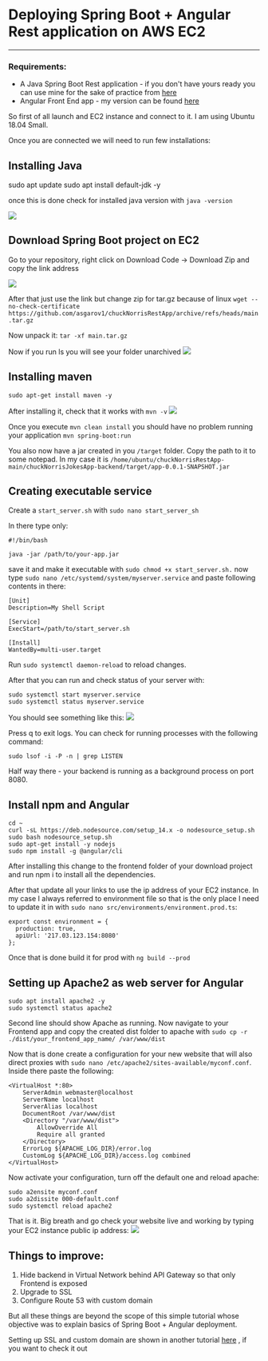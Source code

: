 # Deploying Spring Boot + Angular Rest application on AWS EC2

---

### Requirements:

- A Java Spring Boot Rest application - if you don't have yours ready you 
can use mine for the sake of practice from [here](https://github.com/asgarov1/chuckNorrisRestApp)
- Angular Front End app - my version can be found [here](https://github.com/asgarov1/chuckNorrisRestApp)

So first of all launch and EC2 instance and connect to it. 
I am using Ubuntu 18.04 Small.

Once you are connected we will need to run few installations:

## Installing Java
sudo apt update
sudo apt install default-jdk -y

once this is done check for installed java version with `java -version`  

<img src="assets/images/ec2/ec2_1.png">  

## Download Spring Boot project on EC2
Go to your repository, right click on Download Code -> Download Zip and copy the link address  

<img src="assets/images/ec2/ec2_2.png">

After that just use the link but change zip for tar.gz because of linux
`wget --no-check-certificate https://github.com/asgarov1/chuckNorrisRestApp/archive/refs/heads/main.tar.gz`

Now unpack it:
`tar -xf main.tar.gz`

Now if you run ls you will see your folder unarchived
<img src="assets/images/ec2/ec2_3.png">

## Installing maven
`sudo apt-get install maven -y`

After installing it, check that it works with `mvn -v`
<img src="assets/images/ec2/ec2_4.png">

Once you execute `mvn clean install` you should have no problem running your application `mvn spring-boot:run`

You also now have a jar created in you `/target` folder. Copy the path to 
it to some notepad. In my case it is 
`/home/ubuntu/chuckNorrisRestApp-main/chuckNorrisJokesApp-backend/target/app-0.0.1-SNAPSHOT.jar`

## Creating executable service

Create a `start_server.sh` with `sudo nano start_server_sh`

In there type only:

```
#!/bin/bash

java -jar /path/to/your-app.jar
```

save it and make it executable with `sudo chmod +x start_server.sh.`
now type `sudo nano /etc/systemd/system/myserver.service` and paste following contents in there:

```
[Unit]
Description=My Shell Script

[Service]
ExecStart=/path/to/start_server.sh

[Install]
WantedBy=multi-user.target
```

Run `sudo systemctl daemon-reload` to reload changes.

After that you can run and check status of your server with:

```
sudo systemctl start myserver.service
sudo systemctl status myserver.service
```

You should see something like this:
<img src="assets/images/ec2/ec2_5.png">

Press q to exit logs. You can check for running processes with the 
following command:

`sudo lsof -i -P -n | grep LISTEN`

Half way there - your backend is running as a background process on port 8080.

## Install npm and Angular
```
cd ~
curl -sL https://deb.nodesource.com/setup_14.x -o nodesource_setup.sh
sudo bash nodesource_setup.sh
sudo apt-get install -y nodejs
sudo npm install -g @angular/cli
```

After installing this change to the frontend folder of your download project 
and run npm i to install all the dependencies.

After that update all your links to use the ip address of your EC2 instance.
In my case I always referred to environment file so that is the only place 
I need to update it in with `sudo nano src/environments/environment.prod.ts`:

```
export const environment = {
  production: true,
  apiUrl: '217.03.123.154:8080'
};
```

Once that is done build it for prod with `ng build --prod`

## Setting up Apache2 as web server for Angular

```
sudo apt install apache2 -y
sudo systemctl status apache2
```

Second line should show Apache as running. Now navigate to your 
Frontend app and copy the created dist folder to apache with 
`sudo cp -r ./dist/your_frontend_app_name/ /var/www/dist`

Now that is done create a configuration for your new website that will 
also direct proxies with `sudo nano /etc/apache2/sites-available/myconf.conf`. 
Inside there paste the following:

```
<VirtualHost *:80>
    ServerAdmin webmaster@localhost
    ServerName localhost
    ServerAlias localhost
    DocumentRoot /var/www/dist
    <Directory "/var/www/dist">
        AllowOverride All
        Require all granted
    </Directory>
    ErrorLog ${APACHE_LOG_DIR}/error.log
    CustomLog ${APACHE_LOG_DIR}/access.log combined
</VirtualHost>
```

Now activate your configuration, turn off the default one and reload apache:

```
sudo a2ensite myconf.conf
sudo a2dissite 000-default.conf
sudo systemctl reload apache2
```

That is it. Big breath and go check your website live and working by 
typing your EC2 instance public ip address:
<img src="assets/images/ec2/ec2_6.png">

## Things to improve:
1. Hide backend in Virtual Network behind API Gateway so that only Frontend is exposed
2. Upgrade to SSL
3. Configure Route 53 with custom domain

But all these things are beyond the scope of this simple tutorial whose objective was to explain basics of Spring Boot + Angular deployment.

Setting up SSL and custom domain are shown in another tutorial 
<a href="/?post=2021-05-02_deploying_spring_boot_to_aws_beanstalk.md">here</a>
, if you want to check it out
